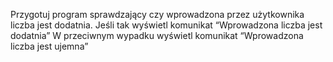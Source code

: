 Przygotuj program sprawdzający czy wprowadzona przez użytkownika liczba jest dodatnia. Jeśli tak wyświetl komunikat
“Wprowadzona liczba jest dodatnia”
W przeciwnym wypadku wyświetl komunikat
“Wprowadzona liczba jest ujemna”